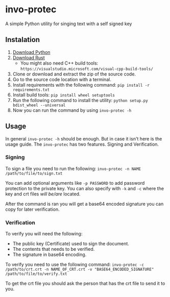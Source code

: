 # invo-protec
A simple Python utility for singing text with a self signed key

## Instalation

1. [Download Python](https://www.python.org/downloads/)
2. [Download Rust](https://www.rust-lang.org/tools/install)
    * You might also need C++ build tools: `https://visualstudio.microsoft.com/visual-cpp-build-tools/`
3. Clone or download and extract the zip of the source code.
4. Go to the source code location with a terminal.
5. Install requirements with the following command: `pip install -r requirements.txt`
6. Install build tools: `pip install wheel setuptools`
7. Run the following command to install the utility: `python setup.py bdist_wheel --universal`
8. Now you can run the command by using `invo-protec -h`

## Usage
In general `invo-protec -h` should be enough. But in case it isn't here is the usage guide.
The `invo-protec` has two features. Signing and Verification.
### Signing
To sign a file you need to run the following: `invo-protec -n NAME /path/to/file/to/sign.txt`

You can add optional arguments like `-p PASSWORD` to add password protection to the private key.
You can also specify with `-k` and `-c` where the key and crt files *will be/are* located.

After the command is ran you will get a base64 encoded signature you can copy for later verification.

### Verification
To verify you will need the following:
* The public key (Certificate) used to sign the document.
* The contents that needs to be verified.
* The signature in base64 encoding.

To verify you need to use the following command: `invo-protec -c /path/to/crt.crt -n NAME_OF_CRT.crt -v "BASE64_ENCODED_SIGNATURE" /path/to/file/to/verify.txt`

To get the crt file you should ask the person that has the crt file to send it to you.